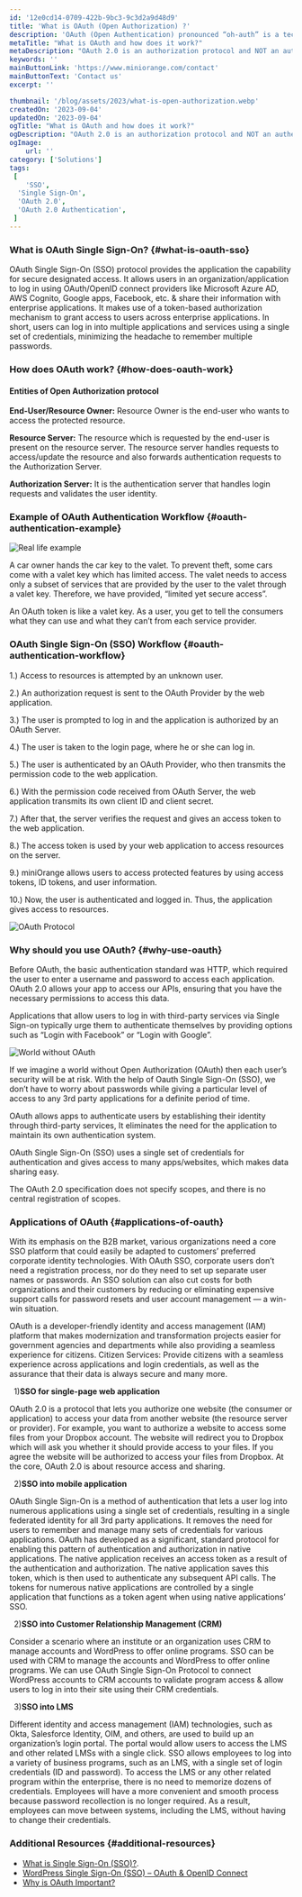 ```yaml
---
id: '12e0cd14-0709-422b-9bc3-9c3d2a9d48d9'
title: 'What is OAuth (Open Authorization) ?'
description: 'OAuth (Open Authentication) pronounced “oh-auth” is a technological standard that allows you to share information between services without exposing your password. It’s a widely-adopted standard that’s used by developers of websites and apps, and you probably use services every day that utilize OAuth.'
metaTitle: "What is OAuth and how does it work?"
metaDescription: "OAuth 2.0 is an authorization protocol and NOT an authentication protocol. As such, it is designed primarily as a means of granting access to a set of resources, for example, remote APIs or user data."
keywords: ''
mainButtonLink: 'https://www.miniorange.com/contact'
mainButtonText: 'Contact us'
excerpt: ''

thumbnail: '/blog/assets/2023/what-is-open-authorization.webp'
createdOn: '2023-09-04'
updatedOn: '2023-09-04'
ogTitle: "What is OAuth and how does it work?"
ogDescription: "OAuth 2.0 is an authorization protocol and NOT an authentication protocol. As such, it is designed primarily as a means of granting access to a set of resources, for example, remote APIs or user data."
ogImage:
    url: ''
category: ['Solutions']
tags:
 [
	'SSO',
  'Single Sign-On',
  'OAuth 2.0',
  'OAuth 2.0 Authentication',
 ]
---
```



### What is OAuth Single Sign-On? {#what-is-oauth-sso}

  OAuth Single Sign-On (SSO) protocol provides the application the capability for secure designated access. It allows users in an organization/application to log in using OAuth/OpenID connect providers like Microsoft Azure AD, AWS Cognito, Google apps, Facebook, etc. & share their information with enterprise applications. It makes use of a token-based authorization mechanism to grant access to users across enterprise applications. In short, users can log in into multiple applications and services using a single set of credentials, minimizing the headache to remember multiple passwords.


### How does OAuth work?  {#how-does-oauth-work}

#### Entities of Open Authorization protocol

**End-User/Resource Owner:** Resource Owner is the end-user who wants to access the protected resource.

**Resource Server:** The resource which is requested by the end-user is present on the resource server. The resource server handles requests to access/update the resource and also forwards authentication requests to the Authorization Server.

**Authorization Server:** It is the authentication server that handles login requests and validates the user identity.

### Example of OAuth Authentication Workflow {#oauth-authentication-example}

![Real life example](/blog/assets/2023/real-life-example.webp)

A car owner hands the car key to the valet. To prevent theft, some cars come with a valet key which has limited access. The valet needs to access only a subset of services that are provided by the user to the valet through a valet key. Therefore, we have provided, “limited yet secure access”.

An OAuth token is like a valet key. As a user, you get to tell the consumers what they can use and what they can’t from each service provider.

### OAuth Single Sign-On (SSO) Workflow {#oauth-authentication-workflow}

 1.) Access to resources is attempted by an unknown user.

 2.) An authorization request is sent to the OAuth Provider by the web application.

 3.) The user is prompted to log in and the application is authorized by an OAuth Server.

 4.) The user is taken to the login page, where he or she can log in.

 5.) The user is authenticated by an OAuth Provider, who then transmits the permission code to the web application.

 6.) With the permission code received from OAuth Server, the web application transmits its own client ID and client secret.

 7.) After that, the server verifies the request and gives an access token to the web application.

 8.) The access token is used by your web application to access resources on the server.

 9.) miniOrange allows users to access protected features by using access tokens, ID tokens, and user information.

 10.) Now, the user is authenticated and logged in. Thus, the application gives access to resources.

![OAuth Protocol](/blog/assets/2023/oauth-protocol.webp)

### Why should you use OAuth? {#why-use-oauth}

 Before OAuth, the basic authentication standard was HTTP, which required the user to enter a username and password to access each application. OAuth 2.0 allows your app to access our APIs, ensuring that you have the necessary permissions to access this data.
 
 Applications that allow users to log in with third-party services via Single Sign-on typically urge them to authenticate themselves by providing options such as “Login with Facebook” or “Login with Google”.

 ![World without OAuth](/blog/assets/2023/world-without-oauth.webp)

 If we imagine a world without Open Authorization (OAuth) then each user’s security will be at risk. With the help of Oauth Single Sign-On (SSO), we don’t have to worry about passwords while giving a particular level of access to any 3rd party applications for a definite period of time.

 OAuth allows apps to authenticate users by establishing their identity through third-party services, It eliminates the need for the application to maintain its own authentication system.

 OAuth Single Sign-On (SSO) uses a single set of credentials for authentication and gives access to many apps/websites, which makes data sharing easy.

 The OAuth 2.0 specification does not specify scopes, and there is no central registration of scopes.


### Applications of OAuth  {#applications-of-oauth}

With its emphasis on the B2B market, various organizations need a core SSO platform that could easily be adapted to customers’ preferred corporate identity technologies. With OAuth SSO, corporate users don’t need a registration process, nor do they need to set up separate user names or passwords. An SSO solution can also cut costs for both organizations and their customers by reducing or eliminating expensive support calls for password resets and user account management — a win-win situation.

OAuth is a developer-friendly identity and access management (IAM) platform that makes modernization and transformation projects easier for government agencies and departments while also providing a seamless experience for citizens. Citizen Services: Provide citizens with a seamless experience across applications and login credentials, as well as the assurance that their data is always secure and many more.

&nbsp; 1)**SSO for single-page web application**

OAuth 2.0 is a protocol that lets you authorize one website (the consumer or application) to access your data from another website (the resource server or provider). For example, you want to authorize a website to access some files from your Dropbox account. The website will redirect you to Dropbox which will ask you whether it should provide access to your files. If you agree the website will be authorized to access your files from Dropbox. At the core, OAuth 2.0 is about resource access and sharing.

&nbsp; 2)**SSO into mobile application**

OAuth Single Sign-On is a method of authentication that lets a user log into numerous applications using a single set of credentials, resulting in a single federated identity for all 3rd party applications. It removes the need for users to remember and manage many sets of credentials for various applications. OAuth has developed as a significant, standard protocol for enabling this pattern of authentication and authorization in native applications. The native application receives an access token as a result of the authentication and authorization. The native application saves this token, which is then used to authenticate any subsequent API calls. The tokens for numerous native applications are controlled by a single application that functions as a token agent when using native applications’ SSO.

&nbsp; 2)**SSO into Customer Relationship Management (CRM)**

Consider a scenario where an institute or an organization uses CRM to manage accounts and WordPress to offer online programs. SSO can be used with CRM to manage the accounts and WordPress to offer online programs. We can use OAuth Single Sign-On Protocol to connect WordPress accounts to CRM accounts to validate program access & allow users to log in into their site using their CRM credentials.

&nbsp; 3)**SSO into LMS**

Different identity and access management (IAM) technologies, such as Okta, Salesforce Identity, OIM, and others, are used to build up an organization’s login portal. The portal would allow users to access the LMS and other related LMSs with a single click. SSO allows employees to log into a variety of business programs, such as an LMS, with a single set of login credentials (ID and password). To access the LMS or any other related program within the enterprise, there is no need to memorize dozens of credentials. Employees will have a more convenient and smooth process because password recollection is no longer required. As a result, employees can move between systems, including the LMS, without having to change their credentials.


### Additional Resources {#additional-resources}

- [What is Single Sign-On (SSO)?](https://www.miniorange.com/products/single-sign-on-sso).
- [WordPress Single Sign-On (SSO) – OAuth & OpenID Connect](https://plugins.miniorange.com/wordpress-sso)
- [Why is OAuth Important?](https://www.cisecurity.org/insights/blog/why-oauth-is-so-important-an-interview-with-justin-richer)